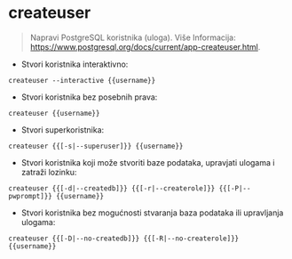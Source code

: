 # createuser

> Napravi PostgreSQL koristnika (uloga).
> Više Informacija: <https://www.postgresql.org/docs/current/app-createuser.html>.

- Stvori koristnika interaktivno:

`createuser --interactive {{username}}`

- Stvori koristnika bez posebnih prava:

`createuser {{username}}`

- Stvori superkoristnika:

`createuser {{[-s|--superuser]}} {{username}}`

- Stvori koristnika koji može stvoriti baze podataka, upravjati ulogama i zatraži lozinku:

`createuser {{[-d|--createdb]}} {{[-r|--createrole]}} {{[-P|--pwprompt]}} {{username}}`

- Stvori koristnika bez mogućnosti stvaranja baza podataka ili upravljanja ulogama:

`createuser {{[-D|--no-createdb]}} {{[-R|--no-createrole]}} {{username}}`
